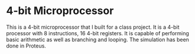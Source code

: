 # 4-bit Microprocessor

This is a 4-bit microprocessor that I built for a class project. It is a 4-bit processor with 8 instructions, 16 4-bit registers. It is capable of performing basic arithmetic as well as branching and looping. The simulation has been done in Proteus.
